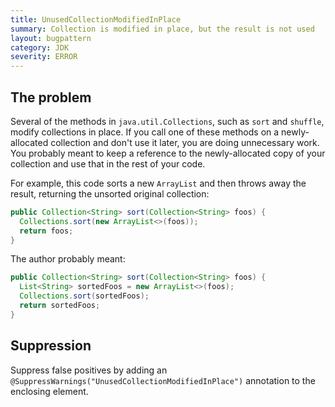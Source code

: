```yaml
---
title: UnusedCollectionModifiedInPlace
summary: Collection is modified in place, but the result is not used
layout: bugpattern
category: JDK
severity: ERROR
---
```


<!--
*** AUTO-GENERATED, DO NOT MODIFY ***
To make changes, edit the @BugPattern annotation or the explanation in docs/bugpattern.
-->

## The problem
Several of the methods in `java.util.Collections`, such as `sort` and `shuffle`,
modify collections in place. If you call one of these methods on a
newly-allocated collection and don't use it later, you are doing unnecessary
work. You probably meant to keep a reference to the newly-allocated copy of your
collection and use that in the rest of your code.

For example, this code sorts a new `ArrayList` and then throws away the result,
returning the unsorted original collection:

```java
public Collection<String> sort(Collection<String> foos) {
  Collections.sort(new ArrayList<>(foos));
  return foos;
}
```

The author probably meant:

```java
public Collection<String> sort(Collection<String> foos) {
  List<String> sortedFoos = new ArrayList<>(foos);
  Collections.sort(sortedFoos);
  return sortedFoos;
}
```

## Suppression
Suppress false positives by adding an `@SuppressWarnings("UnusedCollectionModifiedInPlace")` annotation to the enclosing element.
